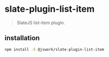 # slate-plugin-list-item
> SlateJS list-item plugin.


## installation
```bash
npm install -S @jswork/slate-plugin-list-item
```
